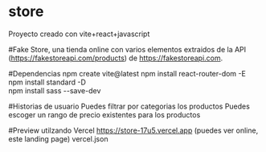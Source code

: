 # store
Proyecto creado con vite+react+javascript

#Fake Store, una tienda online con varios elementos extraidos de la API (https://fakestoreapi.com/products) de https://fakestoreapi.com.

#Dependencias
npm create vite@latest
npm install react-router-dom -E
npm install standard -D  
npm install sass --save-dev  

#Historias de usuario
Puedes filtrar por categorias los productos
Puedes escoger un rango de precio existentes para los productos

#Preview utilzando Vercel
https://store-17u5.vercel.app (puedes ver online, este landing page)
vercel.json

